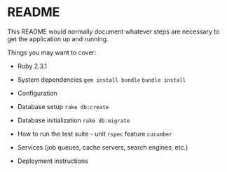 # README

This README would normally document whatever steps are necessary to get the
application up and running.

Things you may want to cover:

* Ruby 2.3.1

* System dependencies  ```gem install bundle```  ```bundle install```

* Configuration

* Database setup ```rake db:create ```

* Database initialization ```rake db:migrate ```

* How to run the test suite - unit ```rspec``` feature ```cucumber```

* Services (job queues, cache servers, search engines, etc.)

* Deployment instructions
